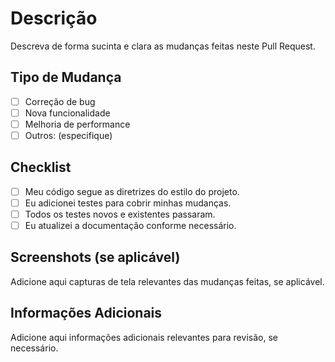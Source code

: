 # Descrição

Descreva de forma sucinta e clara as mudanças feitas neste Pull Request.

## Tipo de Mudança

- [ ] Correção de bug
- [ ] Nova funcionalidade
- [ ] Melhoria de performance
- [ ] Outros: (especifique)

## Checklist

- [ ] Meu código segue as diretrizes do estilo do projeto.
- [ ] Eu adicionei testes para cobrir minhas mudanças.
- [ ] Todos os testes novos e existentes passaram.
- [ ] Eu atualizei a documentação conforme necessário.

## Screenshots (se aplicável)

Adicione aqui capturas de tela relevantes das mudanças feitas, se aplicável.

## Informações Adicionais

Adicione aqui informações adicionais relevantes para revisão, se necessário.
